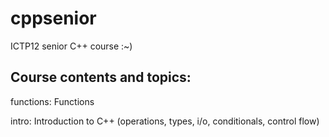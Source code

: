 cppsenior
=========

ICTP12 senior C++ course :~)

Course contents and topics:
---------------------------

functions: Functions

intro: Introduction to C++ (operations, types, i/o, conditionals, control flow)

